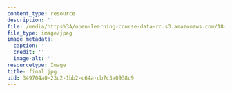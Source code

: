 ```yaml
---
content_type: resource
description: ''
file: /media/https%3A/open-learning-course-data-rc.s3.amazonaws.com/18-03sc-differential-equations-fall-2011/349704a023c21bb2c64adb7c3a0938c9_final.jpg
file_type: image/jpeg
image_metadata:
  caption: ''
  credit: ''
  image-alt: ''
resourcetype: Image
title: final.jpg
uid: 349704a0-23c2-1bb2-c64a-db7c3a0938c9
---
```

